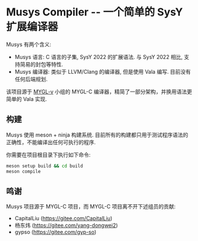 # Musys Compiler -- 一个简单的 SysY 扩展编译器

Musys 有两个含义:

- Musys 语言:   C 语言的子集, SysY 2022 的扩展语法. 与 SysY 2022 相比, 支持简易的封包等特性.
- Musys 编译器: 类似于 LLVM/Clang 的编译器, 但是使用 Vala 编写. 目前没有任何后端规划.

该项目源于 [MYGL-v](https://gitee.com/mygl-v) 小组的 MYGL-C 编译器，精简了一部分架构，并换用语法更简单的 Vala 实现.

## 构建

Musys 使用 meson + ninja 构建系统. 目前所有的构建都只用于测试程序语法的正确性，不能编译出任何可执行的程序.

你需要在项目根目录下执行如下命令:

```sh
meson setup build && cd build
meson compile
```

## 鸣谢

Musys 项目源于 MYGL-C 项目，而 MYGL-C 项目离不开下述组员的贡献:

- CapitalLiu (https://gitee.com/CapitalLiu)
- 杨东炜 (https://gitee.com/yang-dongwei2)
- gypso (https://gitee.com/gyp-so)
